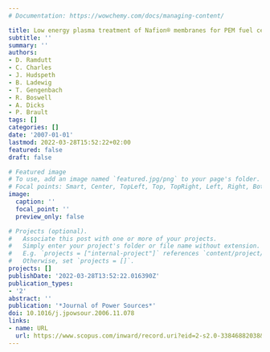 ```yaml
---
# Documentation: https://wowchemy.com/docs/managing-content/

title: Low energy plasma treatment of Nafion® membranes for PEM fuel cells
subtitle: ''
summary: ''
authors:
- D. Ramdutt
- C. Charles
- J. Hudspeth
- B. Ladewig
- T. Gengenbach
- R. Boswell
- A. Dicks
- P. Brault
tags: []
categories: []
date: '2007-01-01'
lastmod: 2022-03-28T15:52:22+02:00
featured: false
draft: false

# Featured image
# To use, add an image named `featured.jpg/png` to your page's folder.
# Focal points: Smart, Center, TopLeft, Top, TopRight, Left, Right, BottomLeft, Bottom, BottomRight.
image:
  caption: ''
  focal_point: ''
  preview_only: false

# Projects (optional).
#   Associate this post with one or more of your projects.
#   Simply enter your project's folder or file name without extension.
#   E.g. `projects = ["internal-project"]` references `content/project/deep-learning/index.md`.
#   Otherwise, set `projects = []`.
projects: []
publishDate: '2022-03-28T13:52:22.016390Z'
publication_types:
- '2'
abstract: ''
publication: '*Journal of Power Sources*'
doi: 10.1016/j.jpowsour.2006.11.078
links:
- name: URL
  url: https://www.scopus.com/inward/record.uri?eid=2-s2.0-33846882038&doi=10.1016%2fj.jpowsour.2006.11.078&partnerID=40&md5=3f93dd3fd716ac06902a7d1a75762178
---
```

